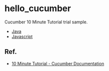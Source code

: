 # hello_cucumber

Cucumber 10 Minute Tutorial trial sample.

- [Java](java)
- [Javascript](javascript)

## Ref.

- [10 Minute Tutorial - Cucumber Documentation](https://cucumber.io/docs/guides/10-minute-tutorial/)